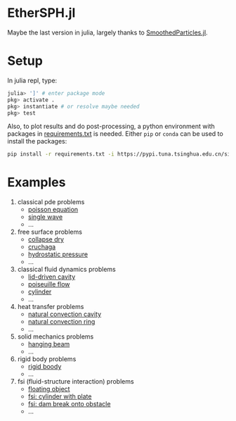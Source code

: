 # EtherSPH.jl

Maybe the last version in julia, largely thanks to [SmoothedParticles.jl](https://github.com/OndrejKincl/SmoothedParticles.jl).

# Setup

In julia repl, type:

```julia
julia> ']' # enter package mode
pkg> activate .
pkg> instantiate # or resolve maybe needed
pkg> test
```

Also, to plot results and do post-processing, a python environment with packages in [requirements.txt](requirements.txt) is needed. Either `pip` or `conda` can be used to install the packages:

```bash
pip install -r requirements.txt -i https://pypi.tuna.tsinghua.edu.cn/simple # use tsinghua mirror if needed
```

# Examples

1. classical pde problems
    - [poisson equation](example/poisson_equation/poisson_equation.md)
    - [single wave](example/single_wave/single_wave.md)
    - ...
2. free surface problems
    - [collapse dry](example/collapse_dry/collapse_dry.md)
    - [cruchaga](example/cruchaga/cruchaga.md)
    - [hydrostatic pressure](example/hydrostatic_pressure/hydrostatic_pressure.md)
    - ...
3. classical fluid dynamics problems
    - [lid-driven cavity](example/lid_driven_cavity/lid_driven_cavity.md)
    - [poiseuille flow](example/poiseuille_flow/poiseuille_flow.md)
    - [cylinder](example/cylinder/cylinder.md)
    - ...
4. heat transfer problems
    - [natural convection cavity](example/natural_convection_cavity/natural_convection_cavity.md)
    - [natural convection ring](example/natural_convection_ring/natural_convection_ring.md)
    - ...
5. solid mechanics problems
    - [hanging beam](example/hanging_beam/hanging_beam.md)
    - ...
6. rigid body problems
    - [rigid boody](example/rigid_body/rigid_body.md)
    - ...
7. fsi (fluid-structure interaction) problems
    - [floating object](example/floating_object/floating_object.md)
    - [fsi: cylinder with plate](example/fsi_cylinder_with_plate/fsi_cylinder_with_plate.md)
    - [fsi: dam break onto obstacle](example/fsi_dam_break_onto_obstacle/fsi_dam_break_onto_obstacle.md)
    - ...